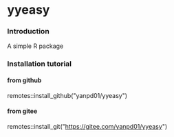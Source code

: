 # yyeasy

### Introduction
A simple R package

### Installation tutorial
#### from github
remotes::install_github("yanpd01/yyeasy")
#### from gitee
remotes::install_git("https://gitee.com/yanpd01/yyeasy")

